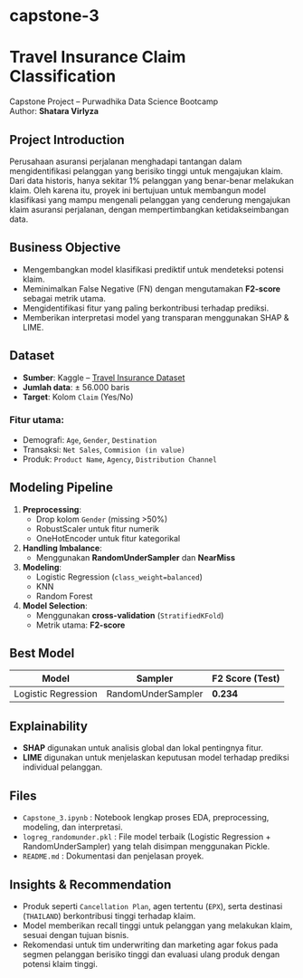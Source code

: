 # capstone-3
# Travel Insurance Claim Classification
Capstone Project – Purwadhika Data Science Bootcamp  
Author: **Shatara Virlyza**

## Project Introduction

Perusahaan asuransi perjalanan menghadapi tantangan dalam mengidentifikasi pelanggan yang berisiko tinggi untuk mengajukan klaim. Dari data historis, hanya sekitar 1% pelanggan yang benar-benar melakukan klaim. Oleh karena itu, proyek ini bertujuan untuk membangun model klasifikasi yang mampu mengenali pelanggan yang cenderung mengajukan klaim asuransi perjalanan, dengan mempertimbangkan ketidakseimbangan data.

## Business Objective

- Mengembangkan model klasifikasi prediktif untuk mendeteksi potensi klaim.
- Meminimalkan False Negative (FN) dengan mengutamakan **F2-score** sebagai metrik utama.
- Mengidentifikasi fitur yang paling berkontribusi terhadap prediksi.
- Memberikan interpretasi model yang transparan menggunakan SHAP & LIME.

## Dataset

- **Sumber**: Kaggle – [Travel Insurance Dataset](https://www.kaggle.com/datasets/mhdzahier/travel-insurance/data)
- **Jumlah data**: ± 56.000 baris
- **Target**: Kolom `Claim` (Yes/No)

### Fitur utama:
- Demografi: `Age`, `Gender`, `Destination`
- Transaksi: `Net Sales`, `Commision (in value)`
- Produk: `Product Name`, `Agency`, `Distribution Channel`

## Modeling Pipeline

1. **Preprocessing**:
   - Drop kolom `Gender` (missing >50%)
   - RobustScaler untuk fitur numerik
   - OneHotEncoder untuk fitur kategorikal
2. **Handling Imbalance**:
   - Menggunakan **RandomUnderSampler** dan **NearMiss**
3. **Modeling**:
   - Logistic Regression (`class_weight=balanced`)
   - KNN
   - Random Forest
4. **Model Selection**:
   - Menggunakan **cross-validation** (`StratifiedKFold`)
   - Metrik utama: **F2-score**

## Best Model

| Model               | Sampler         | F2 Score (Test) |
|---------------------|------------------|------------------|
| Logistic Regression | RandomUnderSampler | **0.234**        |

## Explainability

- **SHAP** digunakan untuk analisis global dan lokal pentingnya fitur.
- **LIME** digunakan untuk menjelaskan keputusan model terhadap prediksi individual pelanggan.

## Files

- `Capstone_3.ipynb` : Notebook lengkap proses EDA, preprocessing, modeling, dan interpretasi.
- `logreg_randomunder.pkl` : File model terbaik (Logistic Regression + RandomUnderSampler) yang telah disimpan menggunakan Pickle.
- `README.md` : Dokumentasi dan penjelasan proyek.

## Insights & Recommendation

- Produk seperti `Cancellation Plan`, agen tertentu (`EPX`), serta destinasi (`THAILAND`) berkontribusi tinggi terhadap klaim.
- Model memberikan recall tinggi untuk pelanggan yang melakukan klaim, sesuai dengan tujuan bisnis.
- Rekomendasi untuk tim underwriting dan marketing agar fokus pada segmen pelanggan berisiko tinggi dan evaluasi ulang produk dengan potensi klaim tinggi.
